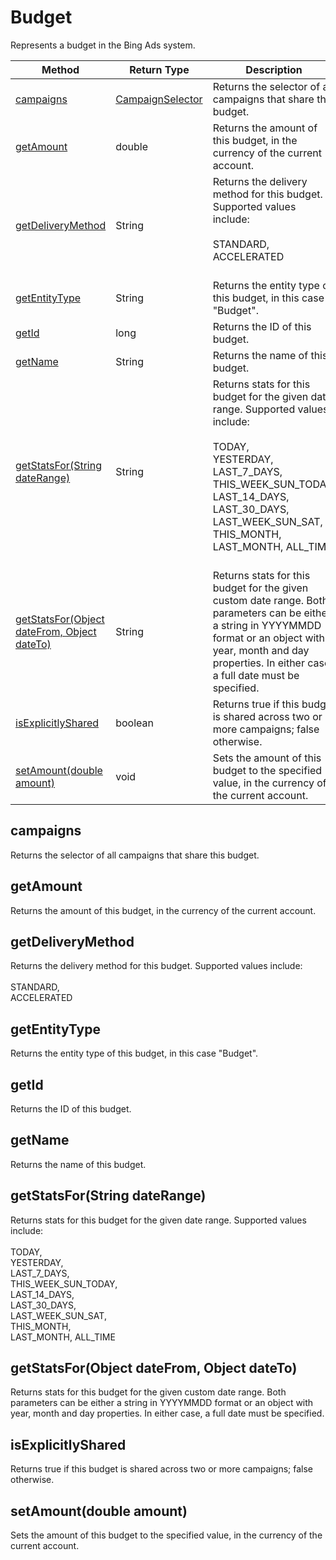 # Budget
Represents a budget in the Bing Ads system.

|Method|Return Type|Description|
|-|-|-
[campaigns](#campaigns)|[CampaignSelector](./CampaignSelector)|Returns the selector of all campaigns that share this budget.<br />
[getAmount](#getamount)|double|Returns the amount of this budget, in the currency of the current account.<br />
[getDeliveryMethod](#getdeliverymethod)|String|Returns the delivery method for this budget. Supported values include:<br /> <br /> STANDARD,<br /> ACCELERATED<br /><br />
[getEntityType](#getentitytype)|String|Returns the entity type of this budget, in this case "Budget".<br />
[getId](#getid)|long|Returns the ID of this budget.<br />
[getName](#getname)|String|Returns the name of this budget.<br />
[getStatsFor(String dateRange)](#getstatsfor~string-daterange~)|String|Returns stats for this budget for the given date range. Supported values include:<br /> <br /> TODAY,<br /> YESTERDAY,<br /> LAST_7_DAYS,<br /> THIS_WEEK_SUN_TODAY,<br /> LAST_14_DAYS,<br /> LAST_30_DAYS,<br /> LAST_WEEK_SUN_SAT,<br /> THIS_MONTH,<br /> LAST_MONTH, ALL_TIME<br /><br />
[getStatsFor(Object dateFrom, Object dateTo)](#getstatsfor~object-datefrom_-object-dateto~)|String|Returns stats for this budget for the given custom date range. Both parameters can be either a string in YYYYMMDD format or an object with year, month and day properties. In either case, a full date must be specified.<br />
[isExplicitlyShared](#isexplicitlyshared)|boolean|Returns true if this budget is shared across two or more campaigns; false otherwise. <br />
[setAmount(double amount)](#setamount~double-amount~)|void|Sets the amount of this budget to the specified value, in the currency of the current account.<br />

## <a name="campaigns"></a>campaigns
Returns the selector of all campaigns that share this budget.


## <a name="getamount"></a>getAmount
Returns the amount of this budget, in the currency of the current account.


## <a name="getdeliverymethod"></a>getDeliveryMethod
Returns the delivery method for this budget. Supported values include:<br /> <br /> STANDARD,<br /> ACCELERATED<br />


## <a name="getentitytype"></a>getEntityType
Returns the entity type of this budget, in this case "Budget".


## <a name="getid"></a>getId
Returns the ID of this budget.


## <a name="getname"></a>getName
Returns the name of this budget.


## <a name="getstatsfor~string-daterange~"></a>getStatsFor(String dateRange)
Returns stats for this budget for the given date range. Supported values include:<br /> <br /> TODAY,<br /> YESTERDAY,<br /> LAST_7_DAYS,<br /> THIS_WEEK_SUN_TODAY,<br /> LAST_14_DAYS,<br /> LAST_30_DAYS,<br /> LAST_WEEK_SUN_SAT,<br /> THIS_MONTH,<br /> LAST_MONTH, ALL_TIME<br />


## <a name="getstatsfor~object-datefrom_-object-dateto~"></a>getStatsFor(Object dateFrom, Object dateTo)
Returns stats for this budget for the given custom date range. Both parameters can be either a string in YYYYMMDD format or an object with year, month and day properties. In either case, a full date must be specified.


## <a name="isexplicitlyshared"></a>isExplicitlyShared
Returns true if this budget is shared across two or more campaigns; false otherwise. 


## <a name="setamount~double-amount~"></a>setAmount(double amount)
Sets the amount of this budget to the specified value, in the currency of the current account.


